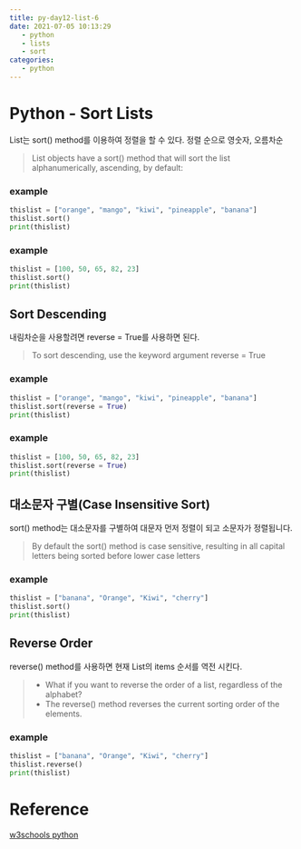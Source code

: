 ```yaml
---
title: py-day12-list-6
date: 2021-07-05 10:13:29
   - python 
   - lists
   - sort
categories: 
   - python
---
```


# Python - Sort Lists
List는 sort() method를 이용하여 정렬을 할 수 있다. 
정렬 순으로 영숫자, 오름차순
>List objects have a sort() method that will sort the list alphanumerically, ascending, by default:

### example
``` python
thislist = ["orange", "mango", "kiwi", "pineapple", "banana"]
thislist.sort()
print(thislist)
```

### example
``` python
thislist = [100, 50, 65, 82, 23]
thislist.sort()
print(thislist)
```

## Sort Descending
내림차순을 사용할려면 reverse = True를 사용하면 된다.
>To sort descending, use the keyword argument reverse = True

### example
``` python
thislist = ["orange", "mango", "kiwi", "pineapple", "banana"]
thislist.sort(reverse = True)
print(thislist)
```

### example
``` python
thislist = [100, 50, 65, 82, 23]
thislist.sort(reverse = True)
print(thislist)
```

## 대소문자 구별(Case Insensitive Sort)
sort() method는 대소문자를 구별하여 대문자 먼저 정렬이 되고 소문자가 정렬됩니다.
> By default the sort() method is case sensitive, resulting in all capital letters being sorted before lower case letters

### example
``` python
thislist = ["banana", "Orange", "Kiwi", "cherry"]
thislist.sort()
print(thislist)
```

## Reverse Order 
reverse() method를 사용하면 현재 List의 items 순서를 역전 시킨다.
>- What if you want to reverse the order of a list, regardless of the alphabet?
>- The reverse() method reverses the current sorting order of the elements.

### example
``` python
thislist = ["banana", "Orange", "Kiwi", "cherry"]
thislist.reverse()
print(thislist)
```

# Reference
[w3schools python](https://www.w3schools.com/python)